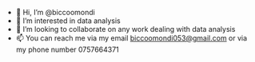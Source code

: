 - 👋 Hi, I’m @biccoomondi
- 👀 I’m interested in data analysis
- 💞️ I’m looking to collaborate on any work dealing with data analysis
- 📫 You can reach me via my email biccoomondi053@gmail.com or via my phone number 0757664371


<!---
biccoomondi/biccoomondi is a ✨ special ✨ repository because its `README.md` (this file) appears on your GitHub profile.
You can click the Preview link to take a look at your changes.
--->
